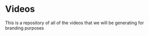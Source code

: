 # Videos
This is a repository of all of the videos that we will be generating for branding purposes
